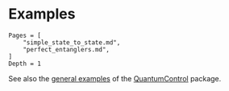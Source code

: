 # Examples

```@contents
Pages = [
    "simple_state_to_state.md",
    "perfect_entanglers.md",
]
Depth = 1
```

See also the [general examples](https://juliaquantumcontrol.github.io/QuantumControl.jl/stable/examples/) of the [QuantumControl](https://juliaquantumcontrol.github.io/QuantumControl.jl/stable/) package.
